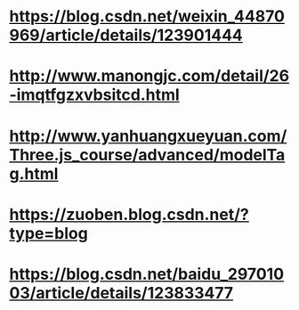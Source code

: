 # https://blog.csdn.net/weixin_44870969/article/details/123901444
# http://www.manongjc.com/detail/26-imqtfgzxvbsitcd.html
# http://www.yanhuangxueyuan.com/Three.js_course/advanced/modelTag.html
# https://zuoben.blog.csdn.net/?type=blog
# https://blog.csdn.net/baidu_29701003/article/details/123833477